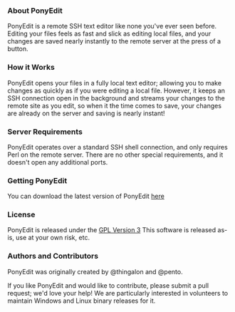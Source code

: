 ### About PonyEdit
PonyEdit is a remote SSH text editor like none you've ever seen before. Editing your files feels as fast and slick as editing local files, and your changes are saved nearly instantly to the remote server at the press of a button.

### How it Works
PonyEdit opens your files in a fully local text editor; allowing you to make changes as quickly as if you were editing a local file. However, it keeps an SSH connection open in the background and streams your changes to the remote site as you edit, so when it the time comes to save, your changes are already on the server and saving is nearly instant!

### Server Requirements
PonyEdit operates over a standard SSH shell connection, and only requires Perl on the remote server. There are no other special requirements, and it doesn't open any additional ports.

### Getting PonyEdit
You can download the latest version of PonyEdit [here](https://github.com/thingalon/PonyEdit/releases)

### License
PonyEdit is released under the [GPL Version 3](http://www.gnu.org/licenses/gpl.html)
This software is released as-is, use at your own risk, etc.

### Authors and Contributors
PonyEdit was originally created by @thingalon and @pento. 

If you like PonyEdit and would like to contribute, please submit a pull request; we'd love your help! We are particularly interested in volunteers to maintain Windows and Linux binary releases for it.